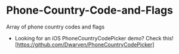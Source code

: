 # Phone-Country-Code-and-Flags
Array of phone country codes and flags
 - Looking for an iOS PhoneCountryCodePicker demo? Check this! [https://github.com/Dwarven/PhoneCountryCodePicker]
